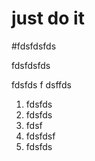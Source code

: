 # just do it

#fdsfdsfds

fdsfdsfds

fdsfds
f
dsffds

1. fdsfds
2. fdsfds
3. fdsf
4. fdsfdsf
5. fdsfds


